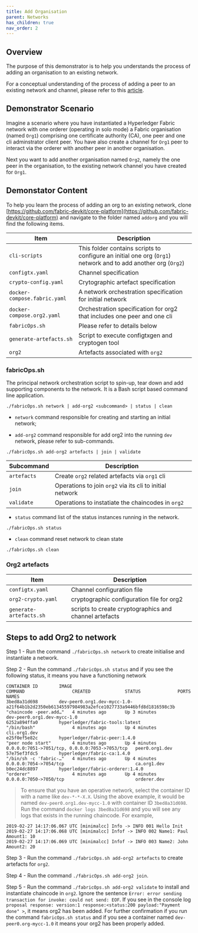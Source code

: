 ```yaml
---
title: Add Organisation
parent: Networks
has_children: true
nav_order: 2
---
```


## Overview

The purpose of this demonstrator is to help you understands the process of adding an organisation to an existing network.

For a conceptual understanding of the process of adding a peer to an existing network and channel, please refer to this [article](https://medium.com/@kctheservant/add-a-new-organization-on-existing-hyperledger-fabric-network-2c9e303955b2).

## Demonstrator Scenario

Imagine a scenario where you have instantiated a Hyperledger Fabric network with one orderer (operating in solo mode) a Fabric organisation (named `Org1`) comprising one certificate authority (CA), one peer and one cli adminstrator client peer. You have also create a channel for `Org1` peer to interact via the orderer with another peer in another organisation.

Next you want to add another organisation named `Org2`, namely the one peer in the organisation, to the existing network channel you have created for `Org1`.

## Demonstator Content

To help you learn the process of adding an org to an existing network, clone [https://github.com/fabric-devkit/core-platform](https://github.com/fabric-devkit/core-platform) and navigate to the folder named `addorg` and you will find the following items.

| Item | Description |
| --- | --- |
| `cli-scripts` | This folder contains scripts to configure an initial one org (`Org1`) network and to add another org (`Org2`) |
| `configtx.yaml` | Channel specification |
| `crypto-config.yaml` | Crytographic artefact specification  |
| `docker-compose.fabric.yaml` | A network orchestration specification for initial network |
| `docker-compose.org2.yaml` | Orchestration specification for org2 that includes one peer and one cli |
| `fabricOps.sh` | Please refer to details below |
| `generate-artefacts.sh` | Script to execute configtxgen and cryptogen tool |
| `org2` | Artefacts associated with `org2` |

### fabricOps.sh

The principal network orchestration script to spin-up, tear down and add supporting components to the network. It is a Bash script based command line application.

`./fabricOps.sh network | add-org2 <subcommand> | status | clean`

* `network` command responsible for creating and starting an initial network;

* `add-org2` command responsible for add org2 into the running `dev` network, please refer to sub-commands.

```shell
./fabricOps.sh add-org2 artefacts | join | validate
```

| Subcommand | Description |
| --- | --- |
| `artefacts` | Create `org2` related artefacts via `org1` cli |
| `join` | Operations to join `org2` via its cli to initial network |
| `validate` | Operations to instatiate the chaincodes in `org2` |

* `status` command list of the status instances running in the network.

```shell
./fabricOps.sh status
```

* `clean` command reset network to clean state

```shell
./fabricOps.sh clean
```

### Org2 artefacts

| Item | Description |
| --- | --- |
| `configtx.yaml` |  Channel configuration file  |
| `org2-crypto.yaml` | cryptographic configuration file for org2 |
| `generate-artefacts.sh`| scripts to create cryptographics and channel artefacts |

## Steps to add Org2 to network

Step 1 - Run the command `./fabricOps.sh network` to create initialise and instantiate a network.

Step 2 - Run the command `./fabricOps.sh status` and if you see the following status, it means you have a functioning network

```shell
CONTAINER ID        IMAGE                                                                                          COMMAND                  CREATED             STATUS              PORTS                                            NAMES
3bed8a31d698        dev-peer0.org1.dev-mycc-1.0-a21f64b1b2d2350eb61345597984983a2efce1027733a9446bfd8d1816598c3b   "chaincode -peer.add…"   4 minutes ago       Up 3 minutes                                                         dev-peer0.org1.dev-mycc-1.0
6252a894ffa0        hyperledger/fabric-tools:latest                                                                "/bin/bash"              4 minutes ago       Up 4 minutes                                                         cli.org1.dev
e25f0ef5e82c        hyperledger/fabric-peer:1.4.0                                                                  "peer node start"        4 minutes ago       Up 4 minutes        0.0.0.0:7051->7051/tcp, 0.0.0.0:7053->7053/tcp   peer0.org1.dev
57e75ef3fdc5        hyperledger/fabric-ca:1.4.0                                                                    "/bin/sh -c 'fabric-…"   4 minutes ago       Up 4 minutes        0.0.0.0:7054->7054/tcp                           ca.org1.dev
b0ec24dc8897        hyperledger/fabric-orderer:1.4.0                                                               "orderer"                4 minutes ago       Up 4 minutes        0.0.0.0:7050->7050/tcp                           orderer.dev
```

> To ensure that you have an operative network, select the container ID with a name like `dev-*-*-X.X`. Using the above example, it would be
> named `dev-peer0.org1.dev-mycc-1.0` with container ID `3bed8a31d698`. Run the command `docker logs 3bed8a31d698` and you will see any logs
> that exists in the running chaincode. For example,

```shell
2019-02-27 14:17:06.067 UTC [minimalcc] Info -> INFO 001 Hello Init
2019-02-27 14:17:06.068 UTC [minimalcc] Infof -> INFO 002 Name1: Paul Amount1: 10
2019-02-27 14:17:06.069 UTC [minimalcc] Infof -> INFO 003 Name2: John Amount2: 20
```

Step 3 - Run the command `./fabricOps.sh add-org2 artefacts` to create artefacts for `org2`.

Step 4 - Run the command `./fabricOps.sh add-org2 join`.

Step 5 - Run the command `./fabricOps.sh add-org2 validate` to install and instantiate chaincode in `org2`. Ignore the sentence `Error: error sending transaction for invoke: could not send: EOF`. If you see in the console log `proposal response: version:1 response:<status:200 payload:"Payment done" >`, it means org2 has been added. For further confirmation if you run the command `fabricOps.sh status` and if you see a container named `dev-peer0.org-mycc-1.0` it means your org2 has been properly added.

